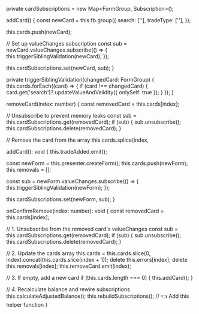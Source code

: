 private cardSubscriptions = new Map<FormGroup, Subscription>();

addCard() {
  const newCard = this.fb.group({
    search: [''],
    tradeType: [''],
  });

  this.cards.push(newCard);

  // Set up valueChanges subscription
  const sub = newCard.valueChanges.subscribe(() => {
    this.triggerSiblingValidation(newCard);
  });

  this.cardSubscriptions.set(newCard, sub);
}

private triggerSiblingValidation(changedCard: FormGroup) {
  this.cards.forEach((card) => {
    if (card !== changedCard) {
      card.get('search')?.updateValueAndValidity({ onlySelf: true });
    }
  });
}

removeCard(index: number) {
  const removedCard = this.cards[index];

  // Unsubscribe to prevent memory leaks
  const sub = this.cardSubscriptions.get(removedCard);
  if (sub) {
    sub.unsubscribe();
    this.cardSubscriptions.delete(removedCard);
  }

  // Remove the card from the array
  this.cards.splice(index, 


addCard(): void {
  this.tradeAdded.emit();

  const newForm = this.presenter.createForm();
  this.cards.push(newForm);
  this.removals = [];

  const sub = newForm.valueChanges.subscribe(() => {
    this.triggerSiblingValidation(newForm);
  });

  this.cardSubscriptions.set(newForm, sub);
}




onConfirmRemove(index: number): void {
  const removedCard = this.cards[index];

  // 1. Unsubscribe from the removed card's valueChanges
  const sub = this.cardSubscriptions.get(removedCard);
  if (sub) {
    sub.unsubscribe();
    this.cardSubscriptions.delete(removedCard);
  }

  // 2. Update the cards array
  this.cards = this.cards.slice(0, index).concat(this.cards.slice(index + 1));
  delete this.errors[index];
  delete this.removals[index];
  this.removeCard.emit(index);

  // 3. If empty, add a new card
  if (this.cards.length === 0) {
    this.addCard();
  }

  // 4. Recalculate balance and rewire subscriptions
  this.calculateAdjustedBalance();
  this.rebuildSubscriptions(); // 👈 Add this helper function
}




